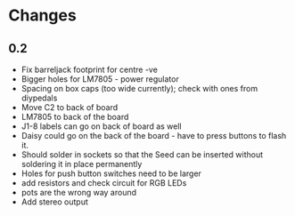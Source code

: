 # Changes



## 0.2
- Fix barreljack footprint for centre -ve
- Bigger holes for LM7805 - power regulator
- Spacing on box caps (too wide currently); check with ones from diypedals
- Move C2 to back of board
- LM7805 to back of the board
- J1-8 labels can go on back of board as well
- Daisy could go on the back of the board - have to press buttons to flash it.
- Should solder in sockets so that the Seed can be inserted without soldering it in place permanently
- Holes for push button switches need to be larger
- add resistors and check circuit for RGB LEDs
- pots are the wrong way around
- Add stereo output



